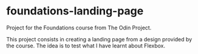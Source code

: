 # foundations-landing-page
Project for the Foundations course from The Odin Project.

This project consists in creating a landing page from a design provided by the course. The idea is to test what I have learnt about Flexbox.
